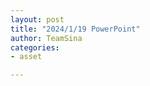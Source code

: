 ```yaml
---
layout: post
title: "2024/1/19 PowerPoint"
author: TeamSina
categories:
- asset

---
```


<object data="../pdf/2024_1_19_powerpoint.pdf" width="1150" height="628" type='application/pdf'></object>
